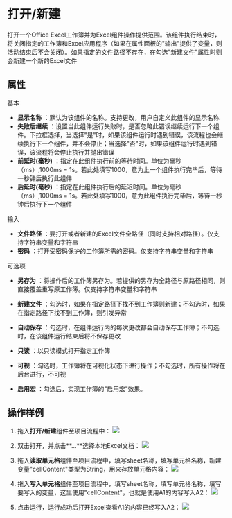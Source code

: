 # 打开/新建

打开一个Office Excel工作簿并为Excel组件操作提供范围。该组件执行结束时，将关闭指定的工作簿和Excel应用程序（如果在属性面板的&quot;输出&quot;提供了变量，则活动结束后不会关闭）。如果指定的文件路径不存在，在勾选&quot;新建文件&quot;属性时则会新建一个新的Excel文件

## 属性
基本
- **显示名称** ：默认为该组件的名称。支持更改，用户自定义此组件的显示名称
- **失败后继续** ：设置当此组件运行失败时，是否忽略此错误继续运行下一个组件。下拉框选择，当选择"是"时，如果该组件运行时遇到错误，该流程也会继续执行下一个组件，并不会停止；当选择"否"时，如果该组件运行时遇到错误，该流程将会停止执行并抛出错误
- **前延时(毫秒)** ：指定在此组件执行前的等待时间。单位为毫秒（ms）,1000ms = 1s。若此处填写1000，意为上一个组件执行完毕后，等待一秒钟后执行此组件
- **后延时(毫秒)** ：指定在此组件执行后的延迟时间。单位为毫秒（ms）,1000ms = 1s。若此处填写1000，意为此组件执行完毕后，等待一秒钟后执行下一个组件


输入

- **文件路径** ：要打开或者新建的Excel文件全路径（同时支持相对路径）。仅支持字符串变量和字符串
- **密码** ：打开受密码保护的工作簿所需的密码。仅支持字符串变量和字符串

可选项

- **另存为** ：将操作后的工作簿另存为。若提供的另存为全路径与原路径相同，则直接覆盖重写原工作簿。仅支持字符串变量和字符串

- **新建文件** ：勾选时，如果在指定路径下找不到工作簿则新建；不勾选时，如果在指定路径下找不到工作簿，则引发异常
- **自动保存** ：勾选时，在组件运行内的每次更改都会自动保存工作簿；不勾选时，在该组件运行结束后将不保存更改
- **只读** ：以只读模式打开指定工作簿
- **可视** ：勾选时，工作簿将在可视化状态下进行操作；不勾选时，所有操作将在后台进行，不可视
- **启用宏** ：勾选后，实现工作簿的&quot;启用宏&quot;效果。

## 操作样例

1. 拖入**打开/新建**组件至项目流程中：
![](https://docimages.blob.core.chinacloudapi.cn/images/Activities/OpenExcel1.png)

2. 双击打开，并点击**...**选择本地Excel文档：
![](https://docimages.blob.core.chinacloudapi.cn/images/Activities/OpenExcel2.png)

3. 拖入**读取单元格**组件至项目流程中，填写sheet名称，填写单元格名称，新建变量"cellContent"类型为String，用来存放单元格内容：
![](https://docimages.blob.core.chinacloudapi.cn/images/Activities/ReadCell1.png)

4. 拖入**写入单元格**组件至项目流程中，填写sheet名称，填写单元格名称，填写要写入的变量，这里使用"cellContent"，也就是使用A1的内容写入A2：
![](https://docimages.blob.core.chinacloudapi.cn/images/Activities/ReadCell2.png)

5. 点击运行，运行成功后打开Excel查看A1的内容已经写入A2：
![](https://docimages.blob.core.chinacloudapi.cn/images/Activities/ReadCell3.png)